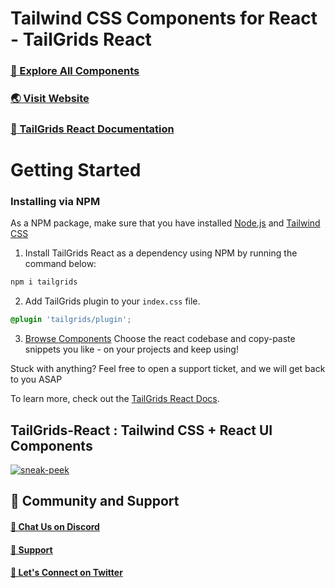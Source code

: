 # Tailwind CSS Components for React - TailGrids React

### [🚀 Explore All Components](https://tailgrids.com/components)

### [🌏 Visit Website](https://tailgrids.com)

### [📃 TailGrids React Documentation](https://tailgrids.com/docs/react)

# Getting Started
### Installing via NPM

As a NPM package, make sure that you have installed [Node.js](https://nodejs.org) and [Tailwind CSS](https://tailwindcss.com)

1. Install TailGrids React as a dependency using NPM by running the command below:

```bash copy
npm i tailgrids
```
2. Add TailGrids plugin to your `index.css` file.

```css copy
@plugin 'tailgrids/plugin';
```

3. [Browse Components](https://tailgrids.com/components) Choose the react codebase and copy-paste snippets you like - on your projects and keep using!

Stuck with anything? Feel free to open a support ticket, and we will get back to you ASAP


To learn more, check out the [TailGrids React Docs](https://tailgrids.com/docs/react).

## TailGrids-React : Tailwind CSS + React UI Components
[![sneak-peek](https://cdn.tailgrids.com/tailgrids-components.svg)](https://tailgrids.com/components)


## 👥 Community and Support
#### [💬 Chat Us on Discord](https://pimjo.com/discord)
#### [💬 Support](https://tailgrids.com/support)
#### [🙌 Let's Connect on Twitter](https://twitter.com/tailgrids)
